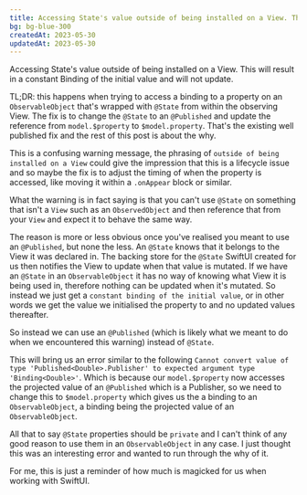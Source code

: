 ```yaml
---
title: Accessing State's value outside of being installed on a View. This will result in a constant Binding of the initial value and will not update.
bg: bg-blue-300
createdAt: 2023-05-30
updatedAt: 2023-05-30
---
```


Accessing State's value outside of being installed on a View. This will result in a constant Binding of the initial value and will not update.

TL;DR: this happens when trying to access a binding to a property on an `ObservableObject` that's wrapped with `@State` from within the observing View. The fix is to change the `@State` to an `@Published` and update the reference from `model.$property` to `$model.property`. That's the existing well published fix and the rest of this post is about the why.

This is a confusing warning message, the phrasing of `outside of being installed on a View` could give the impression that this is a lifecycle issue and so maybe the fix is to adjust the timing of when the property is accessed, like moving it within a `.onAppear` block or similar.

What the warning is in fact saying is that you can't use `@State` on something that isn't a `View` such as an `ObservedObject` and then reference that from your `View` and expect it to behave the same way. 

The reason is more or less obvious once you've realised you meant to use an `@Published`, but none the less. An `@State` knows that it belongs to the View it was declared in. The backing store for the `@State` SwiftUI created for us then notifies the View to update when that value is mutated. If we have an `@State` in an `ObservableObject` it has no way of knowing what View it is being used in, therefore nothing can be updated when it's mutated. So instead we just get a `constant binding of the initial value`, or in other words we get the value we initialised the property to and no updated values thereafter.

So instead we can use an `@Published` (which is likely what we meant to do when we encountered this warning) instead of `@State`.

This will bring us an error similar to the following `Cannot convert value of type 'Published<Double>.Publisher' to expected argument type 'Binding<Double>'`. Which is because our `model.$property` now accesses the projected value of an `@Published` which is a Publisher, so we need to change this to `$model.property` which gives us the a binding to an `ObservableObject`, a binding being the projected value of an `ObservableObject`.

All that to say `@State` properties should be `private` and I can't think of any good reason to use them in an `ObservableObject` in any case. I just thought this was an interesting error and wanted to run through the why of it.

For me, this is just a reminder of how much is magicked for us when working with SwiftUI.
